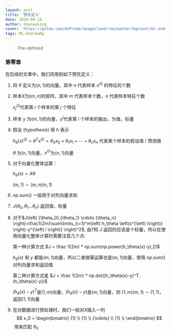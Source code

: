```yaml
---
layout: post
title: '预先定义'
date: 2020-09-18
author: downeyking
cover: 'https://gitee.com/GoPrime/imagecloud/raw/master/bgcover/ml-andrewng.png'
tags: ML-AndrewNg
---
```


> Pre-defined



### 第零章 

在后续的文章中，我们将用到如下预先定义：

1. 将 $\theta$ 定义为$(n, 1)$的向量，其中 $n$ 代表样本 $x^{(i)}$ 的特征的个数

2. 样本$X$为$(m,n)$的矩阵，其中 $m$ 代表样本个数，$n$ 代表样本特征个数

   $x_j^{(i)}$代表第 $i$ 个样本的第 $j$ 个特征

3. 样本 $y$ 为$(m,1)$的向量，$y^i$代表第 $i$ 个样本的输出，为值，标量 

4. 假设 $(hypothesis)$ 用 $h$ 表示

   $h_\theta{(x)^{(i)}}=\theta^Tx^{(i)}=\theta_0x_0+\theta_1x_1+\cdots+\theta_nx_n$  代表某个样本的假设值 / 预测值

   $\theta$ 为$(n,1)$向量，$x^{(i)}$为$(n,1)$向量

5. 对于向量化整体运算：

   $h_\theta(x)=X\theta$ 

   $(m,1) \sim (m,n)(n,1)$

6. $np.sum()$ 一般用于对列向量求和

7. $J\left( {\theta_{0}},{\theta_{1}}...{\theta_{n}} \right)$ 返回值，标量

8. 对于$J\left( {\theta_0},{\theta_1} \cdots {\theta_n} \right)=\frac1{2m}\sum\limits_{i=1}^m\left( h_\theta \left(x^{\left( i\right)} \right)-y^{\left( i \right)} \right)^2$, 由7知 $J$ 返回的应该是个标量，所以在使用向量化整体计算时需要注意几个点:

   第一种计算方式 $J = \frac 1{2m} * np.sum(np.power(h_\theta(x)-y),2)$

   $h_\theta(x)$ 和 $y$ 都是$(m,1)$向量，所以二者做幂运算也是$(m,1)$向量，使用 $np.sum()$对列向量求和返回值

   第二种计算方式是 $J = \frac 1{2m} * np.dot((h_\theta(x)-y)^T,(h_\theta(x)-y))$

   $(h_\theta(x)-y)^T$是$(1,m)$向量，$(h_\theta(x)-y)$是$(m,1)$向量，则 $(1,m)(m,1) \sim (1,1)$，返回$(1,1)$向量

9. 在对数据进行预处理时，我们一般对$X$插入一列
$$
x_0 = 
\begin{bmatrix}   
{1}  \\   
{1}  \\   
{\vdots}  \\   
{1}  \\
\end{bmatrix}
$$
​		用来匹配 $\theta_0$



   

   




